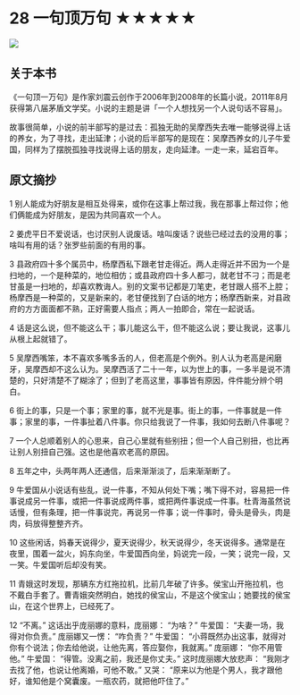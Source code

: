 # 28 一句顶万句 ★★★★★

![](28%20%E4%B8%80%E5%8F%A5%E9%A1%B6%E4%B8%87%E5%8F%A5%20%E2%98%85%E2%98%85%E2%98%85%E2%98%85%E2%98%85/F53D4725-6060-4C03-8D6C-13BB87C86648.png)

## 关于本书

《一句顶一万句》是作家刘震云创作于2006年到2008年的长篇小说，2011年8月获得第八届茅盾文学奖。小说的主题是讲「一个人想找另一个人说句话不容易」。

故事很简单，小说的前半部写的是过去：孤独无助的吴摩西失去唯一能够说得上话的养女，为了寻找，走出延津；小说的后半部写的是现在：吴摩西养女的儿子牛爱国，同样为了摆脱孤独寻找说得上话的朋友，走向延津。一走一来，延宕百年。

## 原文摘抄

1 别人能成为好朋友是相互处得来，或你在这事上帮过我，我在那事上帮过你；他们俩能成为好朋友，是因为共同喜欢一个人。

2 姜虎平日不爱说话，也讨厌别人说废话。啥叫废话？说些已经过去的没用的事；啥叫有用的话？张罗些前面的有用的事。

3 县政府四十多个属员中，杨摩西私下跟老甘走得近。两人走得近并不因为一个是扫地的，一个是种菜的，地位相仿；或县政府四十多人都刁，就老甘不刁；而是老甘虽是一扫地的，却喜欢教诲人。别的文案书记都是刀笔吏，老甘跟人搭不上腔；杨摩西是一种菜的，又是新来的，老甘便找到了白话的地方；杨摩西新来，对县政府的方方面面都不熟，正好需要人指点；两人一拍即合，常在一起说话。

4 话是这么说，但不能这么干；事儿能这么干，但不能这么说；要让我说，这事儿从根上起就错了。

5 吴摩西嘴笨，本不喜欢多嘴多舌的人，但老高是个例外。别人认为老高是闲磨牙，吴摩西却不这么认为。吴摩西活了二十一年，以为世上的事，一多半是说不清楚的，只好清楚不了糊涂了；但到了老高这里，事事皆有原因，件件能分辨个明白。

6 街上的事，只是一个事；家里的事，就不光是事。街上的事，一件事就是一件事；家里的事，一件事扯着八件事。你只给我说了一件事，我如何去断八件事呢？

7 一个人总顺着别人的心思来，自己心里就有些别扭；但一个人自己别扭，也比再让别人别扭自己强。这也是他喜欢老高的原因。

8 五年之中，头两年两人还通信，后来渐渐淡了，后来渐渐断了。

9 牛爱国从小说话有些乱，说一件事，不知从何处下嘴；嘴下得不对，容易把一件事说成另一件事，或把一件事说成两件事，或把两件事说成一件事。杜青海虽然说话慢，但有条理，把一件事说完，再说另一件事；说一件事时，骨头是骨头，肉是肉，码放得整整齐齐。

10 这些闲话，妈春天说得少，夏天说得少，秋天说得少，冬天说得多。通常是在夜里，围着一盆火，妈东向坐，牛爱国西向坐，妈说完一段，一笑；说完一段，又一笑。牛爱国听后却没有笑。

11 青娥这时发现，那辆东方红拖拉机，比前几年破了许多。侯宝山开拖拉机，也不戴白手套了。曹青娥突然明白，她找的侯宝山，不是这个侯宝山；她要找的侯宝山，在这个世界上，已经死了。

12 “不离。” 这话出乎庞丽娜的意料，庞丽娜： “为啥？” 牛爱国： “夫妻一场，我得对你负责。” 庞丽娜又一愣： “咋负责？” 牛爱国： “小蒋既然办出这事，就得对你有个说法；你去给他说，让他先离，答应娶你，我就离。” 庞丽娜： “你不用管他。” 牛爱国： “得管。没离之前，我还是你丈夫。” 这时庞丽娜大放悲声： “我刚才去找了他，也说让他离婚，可他不敢。” 又哭： “原来以为他是个男人，我才跟他好，谁知他是个窝囊废。一瓶农药，就把他吓住了。” 